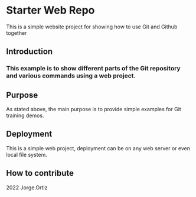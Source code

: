 # Starter Web Repo

This is a simple website project for showing how to use Git and Github together

## Introduction

### This example is to show different parts of the Git repository and various commands using a web project.

## Purpose

As stated above, the main purpose is to provide simple examples for Git training demos.

## Deployment

This is a simple web project, deployment can be on any web server or even local file system.

## How to contribute

2022 Jorge.Ortiz
